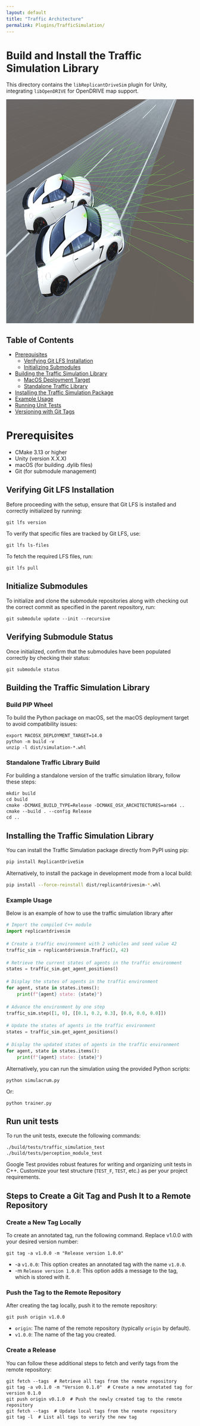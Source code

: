 ```yaml
---
layout: default
title: "Traffic Architecture"
permalink: Plugins/TrafficSimulation/
---
```


# Build and Install the Traffic Simulation Library

This directory contains the `libReplicantDriveSim` plugin for Unity, integrating `libOpenDRIVE` for OpenDRIVE map support.

<img src="https://raw.githubusercontent.com/chrisjcc/ReplicantDriveSim/main/External/images/NISSAN-GTR_ReplicantDriveSim_Raycasting.png" alt="Nissan GTR" width="800" height="600"/>

## Table of Contents
- [Prerequisites](#prerequisites)
  - [Verifying Git LFS Installation](#verifying-git-lfs-installation)
  - [Initializing Submodules](#initialize-submodules)
- [Building the Traffic Simulation Library](#build-the-traffic-simulation-library)
  - [MacOS Deployment Target](#macos-deployment-target)
  - [Standalone Traffic Library](#standalone-traffic-library)
- [Installing the Traffic Simulation Package](#install-traffic-simulation-package)
- [Example Usage](#example-usage)
- [Running Unit Tests](#run-unit-tests)
- [Versioning with Git Tags](#steps-to-create-a-git-tag-and-push-it-to-a-remote-repository)

# Prerequisites
- CMake 3.13 or higher
- Unity (version X.X.X)
- macOS (for building .dylib files)
- Git (for submodule management)

## Verifying Git LFS Installation

Before proceeding with the setup, ensure that Git LFS is installed and correctly initialized by running:

```shell
git lfs version
```

To verify that specific files are tracked by Git LFS, use:

```shell
git lfs ls-files
```

To fetch the required LFS files, run:

```shell
git lfs pull
```

## Initialize Submodules
To initialize and clone the submodule repositories along with checking out the correct commit as specified in the parent repository, run:

```shell
git submodule update --init --recursive
```

## Verifying Submodule Status
Once initialized, confirm that the submodules have been populated correctly by checking their status:

```shell
git submodule status
```

## Building the Traffic Simulation Library

### Build PIP Wheel
To build the Python package on macOS, set the macOS deployment target to avoid compatibility issues:

```shell
export MACOSX_DEPLOYMENT_TARGET=14.0
python -m build -v
unzip -l dist/simulation-*.whl
```

### Standalone Traffic Library Build
For building a standalone version of the traffic simulation library, follow these steps:

```shell
mkdir build
cd build
cmake -DCMAKE_BUILD_TYPE=Release -DCMAKE_OSX_ARCHITECTURES=arm64 ..
cmake --build . --config Release
cd ..
```

## Installing the Traffic Simulation Library
You can install the Traffic Simulation package directly from PyPI using pip:

```bash
pip install ReplicantDriveSim
```

Alternatively, to install the package in development mode from a local build:

```bash
pip install --force-reinstall dist/replicantdrivesim-*.whl
```

### Example Usage
Below is an example of how to use the traffic simulation library after

```python
# Import the compiled C++ module
import replicantdrivesim

# Create a traffic environment with 2 vehicles and seed value 42
traffic_sim = replicantdrivesim.Traffic(2, 42)

# Retrieve the current states of agents in the traffic environment
states = traffic_sim.get_agent_positions()

# Display the states of agents in the traffic environment
for agent, state in states.items():
    print(f"{agent} state: {state}")

# Advance the environment by one step
traffic_sim.step([1, 0], [[0.1, 0.2, 0.3], [0.0, 0.0, 0.0]])

# Update the states of agents in the traffic environment
states = traffic_sim.get_agent_positions()

# Display the updated states of agents in the traffic environment
for agent, state in states.items():
    print(f"{agent} state: {state}")
```

Alternatively, you can run the simulation using the provided Python scripts:

```shell
python simulacrum.py
```

Or:

```shell
python trainer.py
```

## Run unit tests
To run the unit tests, execute the following commands:

```shell
./build/tests/traffic_simulation_test
./build/tests/perception_module_test
```

Google Test provides robust features for writing and organizing unit tests in C++. Customize your test structure (`TEST_F`, `TEST`, etc.) as per your project requirements.

## Steps to Create a Git Tag and Push It to a Remote Repository

### Create a New Tag Locally
To create an annotated tag, run the following command. Replace v1.0.0 with your desired version number:

```shell
git tag -a v1.0.0 -m "Release version 1.0.0"
```
- -a `v1.0.0`: This option creates an annotated tag with the name `v1.0.0`.
- -m `Release version 1.0.0`: This option adds a message to the tag, which is stored with it.

### Push the Tag to the Remote Repository
After creating the tag locally, push it to the remote repository:

```shell
git push origin v1.0.0
```
- `origin`: The name of the remote repository (typically `origin` by default).
- `v1.0.0`: The name of the tag you created.

### Create a Release
You can follow these additional steps to fetch and verify tags from the remote repository:

```shell
git fetch --tags  # Retrieve all tags from the remote repository
git tag -a v0.1.0 -m "Version 0.1.0"  # Create a new annotated tag for version 0.1.0
git push origin v0.1.0  # Push the newly created tag to the remote repository
git fetch --tags  # Update local tags from the remote repository
git tag -l  # List all tags to verify the new tag
```
